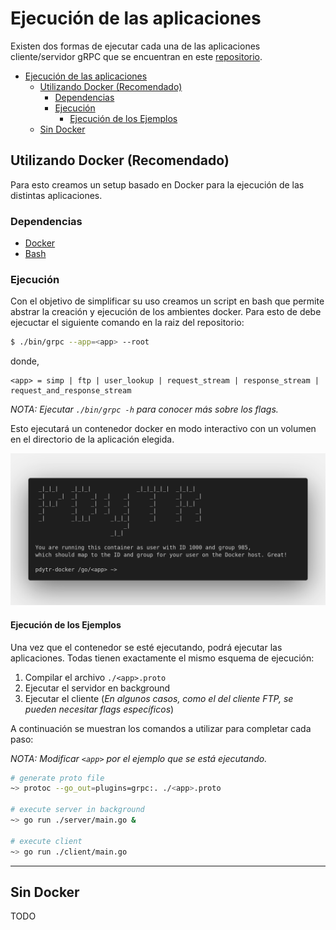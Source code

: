 # Ejecución de las aplicaciones

Existen dos formas de ejecutar cada una de las aplicaciones cliente/servidor gRPC que se encuentran en este [repositorio](https://github.com/ulises-jeremias/gRPC-research-pdytr).

- [Ejecución de las aplicaciones](#ejecución-de-las-aplicaciones)
  - [Utilizando Docker (Recomendado)](#utilizando-docker-recomendado)
    - [Dependencias](#dependencias)
    - [Ejecución](#ejecución)
      - [Ejecución de los Ejemplos](#ejecución-de-los-ejemplos)
  - [Sin Docker](#sin-docker)

## Utilizando Docker (Recomendado)

Para esto creamos un setup basado en Docker para la ejecución de las distintas aplicaciones.

### Dependencias

- [Docker](https://www.docker.com/)
- [Bash](https://www.gnu.org/software/bash/)

### Ejecución

Con el objetivo de simplificar su uso creamos un script en bash que permite abstrar la creación y ejecución de los ambientes docker. Para esto de debe ejecuctar el siguiente comando en la raiz del repositorio:

```sh
$ ./bin/grpc --app=<app> --root
```

donde,

```
<app> = simp | ftp | user_lookup | request_stream | response_stream | request_and_response_stream
```

_NOTA: Ejecutar `./bin/grpc -h` para conocer más sobre los flags._

Esto ejecutará un contenedor docker en modo interactivo con un volumen en el directorio de la aplicación elegida.

<p align="center">
  <img src="../static/terminal.png">
</p>

#### Ejecución de los Ejemplos

Una vez que el contenedor se esté ejecutando, podrá ejecutar las aplicaciones. Todas tienen exactamente el mismo esquema de ejecución:

1. Compilar el archivo `./<app>.proto`
2. Ejecutar el servidor en background
3. Ejecutar el cliente (*En algunos casos, como el del cliente FTP, se pueden necesitar flags específicos*)

A continuación se muestran los comandos a utilizar para completar cada paso:

_NOTA: Modificar `<app>` por el ejemplo que se está ejecutando._

```sh
# generate proto file
~> protoc --go_out=plugins=grpc:. ./<app>.proto

# execute server in background
~> go run ./server/main.go &

# execute client
~> go run ./client/main.go
```

* * *

## Sin Docker

TODO
